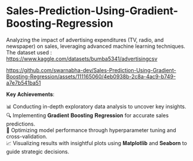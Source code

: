 # Sales-Prediction-Using-Gradient-Boosting-Regression
Analyzing the impact of advertising expenditures (TV, radio, and newspaper) on sales, leveraging advanced machine learning techniques.<br>
The dataset used : https://www.kaggle.com/datasets/bumba5341/advertisingcsv

https://github.com/swarnabha-dev/Sales-Prediction-Using-Gradient-Boosting-Regression/assets/111165060/4eb0938b-2c8a-4ac9-b749-a7e7b541ba51

𝐊𝐞𝐲 𝐀𝐜𝐡𝐢𝐞𝐯𝐞𝐦𝐞𝐧𝐭𝐬:

📊 Conducting in-depth exploratory data analysis to uncover key insights.<br>
🔍 Implementing 𝐆𝐫𝐚𝐝𝐢𝐞𝐧𝐭 𝐁𝐨𝐨𝐬𝐭𝐢𝐧𝐠 𝐑𝐞𝐠𝐫𝐞𝐬𝐬𝐢𝐨𝐧 for accurate sales predictions.<br>
🎯 Optimizing model performance through hyperparameter tuning and cross-validation.<br>
📈 Visualizing results with insightful plots using 𝐌𝐚𝐭𝐩𝐥𝐨𝐭𝐥𝐢𝐛 and 𝐒𝐞𝐚𝐛𝐨𝐫𝐧 to guide strategic decisions.<br>

